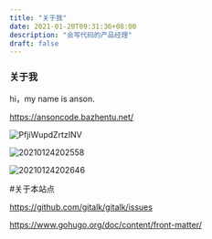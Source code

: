 ```yaml
---
title: "关于我"
date: 2021-01-20T09:31:36+08:00
description: "会写代码的产品经理"
draft: false
---
```


### 关于我
hi，my name is anson.

https://ansoncode.bazhentu.net/

![PfjiWupdZrtzINV](https://ansoncode.bazhentu.net/myblogtalk/img/PfjiWupdZrtzINV.png)

![20210124202558](https://ansoncode.bazhentu.net/myblogtalk//img/20210124202558.png)

![20210124202646](https://ansoncode.bazhentu.net/myblogtalk/img/20210124202646.png)

#关于本站点

https://github.com/gitalk/gitalk/issues


https://www.gohugo.org/doc/content/front-matter/